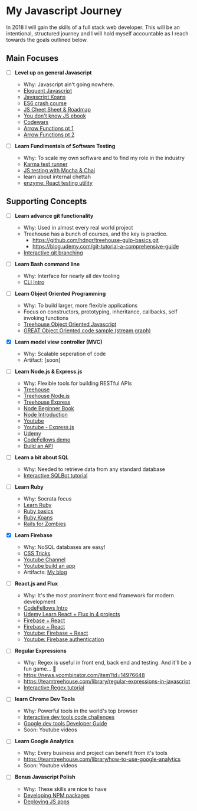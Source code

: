 # My Javascript Journey
In 2018 I will gain the skills of a full stack web developer. This will be an intentional, structured journey and I will hold myself accountable as I reach towards the goals outlined below. 

## Main Focuses
- [ ] **Level up on general Javascript** 
    * Why: Javascript ain't going nowhere.
    * [Eloquent Javascript](http://eloquentjavascript.net)
    * [Javascript Koans](https://github.com/mrdavidlaing/javascript-koans)
    * [ES6 crash course](https://www.udemy.com/es6-ecmascript-6-for-beginners/learn/v4/overview)
    * [JS Cheet Sheet & Roadmap](https://github.com/mbeaudru/modern-js-cheatsheet?utm_source=mybridge&utm_medium=blog&utm_campaign=read_more)
    * [You don't know JS ebook](https://github.com/getify/You-Dont-Know-JS)
    * [Codewars](https://www.codewars.com)
    * [Arrow Functions pt 1](https://codeburst.io/javascript-arrow-functions-for-beginners-926947fc0cdc)
    * [Arrow Functions pt 2](https://developer.mozilla.org/en-US/docs/Web/JavaScript/Reference/Functions/Arrow_functions)

- [ ] **Learn Fundimentals of Software Testing**
    * Why: To scale my own software and to find my role in the industry
    * [Karma test runner](https://karma-runner.github.io)
    * [JS testing with Mocha & Chai](https://teamtreehouse.com/library/javascript-unit-testing)
    * learn about internal chettah
    * [enzyme: React testing utility](http://airbnb.io/enzyme/)
   

## Supporting Concepts
- [ ] **Learn advance git functionality**
    * Why: Used in almost every real world project
    * Treehouse has a bunch of courses, and the key is practice.
        * https://github.com/hdngr/treehouse-gulp-basics.git
        * https://blog.udemy.com/git-tutorial-a-comprehensive-guide
    * [Interactive git branching](https://learngitbranching.js.org/)

- [ ] **Learn Bash command line**
    * Why: Interface for nearly all dev tooling
    * [CLI Intro](https://ryanstutorials.net/linuxtutorial/commandline.php)

- [ ] **Learn Object Oriented Programming**
    * Why: To build larger, more flexible applications
    * Focus on constructors, prototyping, inheritance, callbacks, self invoking functions
    * [Treehouse Object Oriented Javascript](https://teamtreehouse.com/library/objectoriented-javascript)
    * [GREAT Object Oriented code sample (stream graph)](https://codepen.io/gricha2380/pen/vpgBVw)

- [x] **Learn model view controller (MVC)**
    * Why: Scalable seperation of code 
    * Artifact: [soon]

- [ ] **Learn Node.js & Express.js**
    * Why: Flexible tools for building RESTful APIs
    * [Treehouse](https://teamtreehouse.com/library/nodejs-basics-2)
    * [Treehouse Node.js](https://teamtreehouse.com/library/build-a-simple-dynamic-site-with-nodejs)
    * [Treehouse Express](https://teamtreehouse.com/library/build-a-rest-api-with-express)
    * [Node Beginner Book](https://www.nodebeginner.org/)
    * [Node Introduction](https://www.tutorialspoint.com/nodejs/nodejs_introduction.htm)
    * [Youtube](https://www.youtube.com/watch?v=U8XF6AFGqlc)
    * [Youtube - Express.js](https://www.youtube.com/watch?v=gnsO8-xJ8rs)
    * [Udemy](https://www.udemy.com/home/my-courses/search/?q=node)
    * [CodeFellows demo](https://github.com/codefellows/seattle-301d28/blob/master/07-nodejs-npm-express/demos/server.js)
    * [Build an API](https://scotch.io/tutorials/build-a-restful-api-using-node-and-express-4)

- [ ] **Learn a bit about SQL**
    * Why: Needed to retrieve data from any standard database
    * [Interactive SQLBot tutorial](https://sqlbolt.com/)

- [ ] **Learn Ruby**
    * Why: Socrata focus
    * [Learn Ruby](https://teamtreehouse.com/library/topic:ruby)
    * [Ruby basics](https://teamtreehouse.com/library/practice-ruby-on-rails-basics/upcoming)
    * [Ruby Koans](http://rubykoans.com/)
    * [Rails for Zombies](http://railsforzombies.org/levels/1)

- [x] **Learn Firebase**
    * Why: NoSQL databases are easy!
    * [CSS Tricks](https://css-tricks.com/intro-firebase-react)
    * [Youtube Channel](https://www.youtube.com/channel/UCP4bf6IHJJQehibu6ai__cg)
    * [Youtube build an app](https://www.youtube.com/watch?v=VTkM5BbnslU)
    * Artifacts: [My blog](http://gregorrichardson.com/blog/building-a-node-js-api-with-firebase-integration/)

- [ ] **React.js and Flux**
    * Why: It's the most prominent front end framework for modern development
    * [CodeFellows Intro](https://www.codefellows.org/blog/why-react-a-deeper-look-into-facebooks-hit-framework)
    * [Udemy Learn React + Flux in 4 projects](https://www.udemy.com/home/my-courses/search/?q=react)
    * [Firebase + React](https://css-tricks.com/intro-firebase-react)
    * [Firebase + React](https://www.codementor.io/yurio/all-you-need-is-react-firebase-4v7g9p4kf)
    * [Youtube: Firebase + React](https://www.youtube.com/watch?v=mwNATxfUsgI)
    * [Youtube: Firebase authentication](https://www.youtube.com/watch?v=XMuoDQy61ys)
    
- [ ] **Regular Expressions**
    * Why: Regex is useful in front end, back end and testing. And it'll be a fun game... 👾
    * https://news.ycombinator.com/item?id=14976648
    * https://teamtreehouse.com/library/regular-expressions-in-javascript
    * [Interactive Regex tutorial](https://regexone.com/)

- [ ] **learn Chrome Dev Tools**
    * Why: Powerful tools in the world's top browser
    * [Interactive dev tools code challenges](http://discover-devtools.codeschool.com)
    * [Google dev tools Developer Guide](https://developers.google.com/web/tools/chrome-devtools/javascript/)
    * Soon: Youtube videos

- [ ] **Learn Google Analytics**
    * Why: Every business and project can benefit from it's tools
    * https://teamtreehouse.com/library/how-to-use-google-analytics
    * Soon: Youtube videos

- [ ] **Bonus Javascript Polish**
    * Why: These skills are nice to have
    * [Developing NPM packages](http://go.auth0.com/Q0mW08X0V62q00g4Z00Ibo0)
    * [Deploying JS apps](http://go.auth0.com/s05m0q408XgH0V00bo20Z0W)
